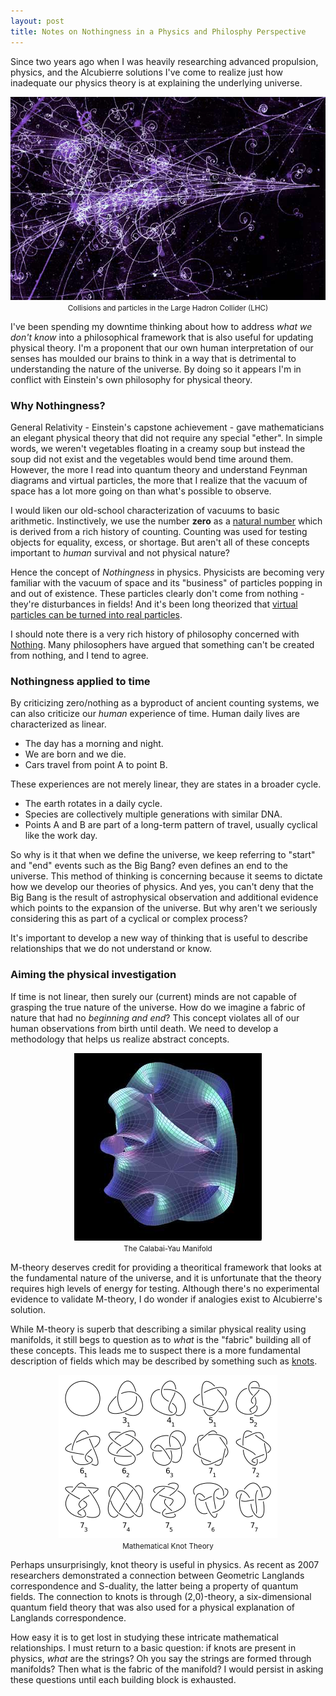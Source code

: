 ```yaml
---
layout: post
title: Notes on Nothingness in a Physics and Philosphy Perspective
---
```


Since two years ago when I was heavily researching advanced propulsion, physics, and the Alcubierre solutions I've come to realize just how inadequate our physics theory is at explaining the underlying universe.

<center>
  <img src="/uploads/lhc_collisions.jpg" alt="LHC Collisions" class="img-responsive thumbnail" />
  <br><small>Collisions and particles in the Large Hadron Collider (LHC)</small>
</center>

I've been spending my downtime thinking about how to address *what we don't know* into a philosophical framework that is also useful for updating physical theory. I'm a proponent that our own human interpretation of our senses has moulded our brains to think in a way that is detrimental to understanding the nature of the universe. By doing so it appears I'm in conflict with Einstein's own philosophy for physical theory.

### Why Nothingness?

General Relativity - Einstein's capstone achievement - gave mathematicians an elegant physical theory that did not require any special "ether". In simple words, we weren't vegetables floating in a creamy soup but instead the soup did not exist and the vegetables would bend time around them. However, the more I read into quantum theory and understand Feynman diagrams and virtual particles, the more that I realize that the vacuum of space has a lot more going on than what's possible to observe.

I would liken our old-school characterization of vacuums to basic arithmetic. Instinctively, we use the number **zero** as a [natural number](https://en.wikipedia.org/wiki/Natural_number) which is derived from a rich history of counting. Counting was used for testing objects for equality, excess, or shortage. But aren't all of these concepts important to *human* survival and not physical nature?

Hence the concept of *Nothingness* in physics. Physicists are becoming very familiar with the vacuum of space and its "business" of particles popping in and out of existence. These particles clearly don't come from nothing - they're disturbances in fields! And it's been long theorized that [virtual particles can be turned into real particles](https://www.newscientist.com/article/dn19327-lasers-could-make-virtual-particles-real/).

I should note there is a very rich history of philosophy concerned with [Nothing](https://en.wikipedia.org/wiki/Nothing). Many philosophers have argued that something can't be created from nothing, and I tend to agree.

### Nothingness applied to time

By criticizing zero/nothing as a byproduct of ancient counting systems, we can also criticize our *human* experience of time. Human daily lives are characterized as linear.

- The day has a morning and night.
- We are born and we die.
- Cars travel from point A to point B.

These experiences are not merely linear, they are states in a broader cycle.

- The earth rotates in a daily cycle.
- Species are collectively multiple generations with similar DNA.
- Points A and B are part of a long-term pattern of travel, usually cyclical like the work day.

So why is it that when we define the universe, we keep referring to "start" and "end" events such as the Big Bang? [](https://www.ias.edu/scholars/dijkgraaf) even defines an end to the universe. This method of thinking is concerning because it seems to dictate how we develop our theories of physics. And yes, you can't deny that the Big Bang is the result of astrophysical observation and additional evidence which points to the expansion of the universe. But why aren't we seriously considering this as part of a cyclical or complex process?

It's important to develop a new way of thinking that is useful to describe relationships that we do not understand or know.

### Aiming the physical investigation

If time is not linear, then surely our (current) minds are not capable of grasping the true nature of the universe. How do we imagine a fabric of nature that had no *beginning and end*? This concept violates all of our human observations from birth until death. We need to develop a methodology that helps us realize abstract concepts.

<center>
  <img src="/uploads/calabaiyaumanifold.jpg" alt="Calabai-Yau Manifold" class="img-responsive thumbnail" />
  <br><small>The Calabai-Yau Manifold</small>
</center>

M-theory deserves credit for providing a theoritical framework that looks at the fundamental nature of the universe, and it is unfortunate that the theory requires high levels of energy for testing. Although there's no experimental evidence to validate M-theory, I do wonder if analogies exist to Alcubierre's solution.

While M-theory is superb that describing a similar physical reality using manifolds, it still begs to question as to *what* is the "fabric" building all of these concepts. This leads me to suspect there is a more fundamental description of fields which may be described by something such as [knots](https://en.wikipedia.org/wiki/Knot_theory).

<center>
  <img src="/uploads/mathematical_knots.png" alt="Mathematical Knot Theory" class="img-responsive thumbnail" />
  <br><small>Mathematical Knot Theory</small>
</center>

Perhaps unsurprisingly, knot theory is useful in physics. As recent as 2007 researchers demonstrated a connection between Geometric Langlands correspondence and S-duality, the latter being a property of quantum fields. The connection to knots is through (2,0)-theory, a six-dimensional quantum field theory that was also used for a physical explanation of Langlands correspondence.

How easy it is to get lost in studying these intricate mathematical relationships. I must return to a basic question: if knots are present in physics, *what* are the strings? Oh you say the strings are formed through manifolds? Then what is the fabric of the manifold? I would persist in asking these questions until each building block is exhausted.